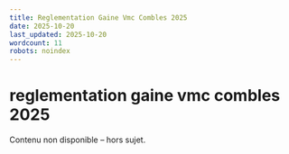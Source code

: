 ```yaml
---
title: Reglementation Gaine Vmc Combles 2025
date: 2025-10-20
last_updated: 2025-10-20
wordcount: 11
robots: noindex
---
```


# reglementation gaine vmc combles 2025

Contenu non disponible – hors sujet.